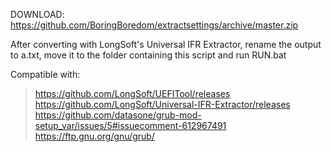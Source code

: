 DOWNLOAD: https://github.com/BoringBoredom/extractsettings/archive/master.zip

After converting with LongSoft's Universal IFR Extractor, rename the output to a.txt, move it to the folder containing this script and run RUN.bat


Compatible with:
> https://github.com/LongSoft/UEFITool/releases  
> https://github.com/LongSoft/Universal-IFR-Extractor/releases  
> https://github.com/datasone/grub-mod-setup_var/issues/5#issuecomment-612967491  
> https://ftp.gnu.org/gnu/grub/  
